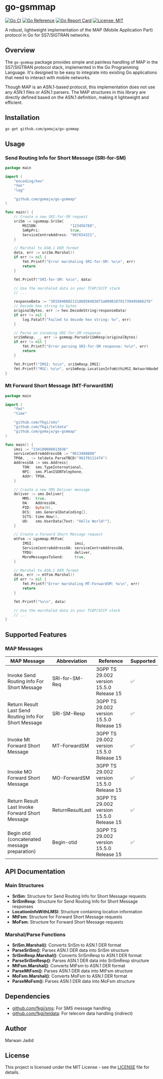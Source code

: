 # go-gsmmap

[![Go CI](https://github.com/gomaja/go-gsmmap/actions/workflows/ci.yml/badge.svg)](https://github.com/gomaja/go-gsmmap/actions/workflows/ci.yml)
[![Go Reference](https://pkg.go.dev/badge/github.com/gomaja/go-gsmmap.svg)](https://pkg.go.dev/github.com/gomaja/go-gsmmap)
[![Go Report Card](https://goreportcard.com/badge/github.com/gomaja/go-gsmmap)](https://goreportcard.com/report/github.com/gomaja/go-gsmmap)
[![License: MIT](https://img.shields.io/badge/License-MIT-yellow.svg)](https://opensource.org/licenses/MIT)

A robust, lightweight implementation of the MAP (Mobile Application Part) protocol in Go for SS7/SIGTRAN networks.

## Overview

The `go-gsmmap` package provides simple and painless handling of MAP in the SS7/SIGTRAN protocol stack, implemented in the Go Programming Language. It's designed to be easy to integrate into existing Go applications that need to interact with mobile networks.

Though MAP is an ASN.1-based protocol, this implementation does not use any ASN.1 files or ASN.1 parsers. The MAP structures in this library are directly defined based on the ASN.1 definition, making it lightweight and efficient.

## Installation

```bash
go get github.com/gomaja/go-gsmmap
```

## Usage

### Send Routing Info for Short Message (SRI-for-SM)

```go
package main

import (
	"encoding/hex"
	"fmt"
	"log"

	"github.com/gomaja/go-gsmmap"
)

func main() {
	// Create a new SRI-for-SM request
	sriSm := &gsmmap.SriSm{
		MSISDN:               "123456789",
		SmRpPri:              true,
		ServiceCentreAddress: "987654321",
	}

	// Marshal to ASN.1 DER format
	data, err := sriSm.Marshal()
	if err != nil {
		fmt.Printf("Error marshaling SRI-for-SM: %v\n", err)
		return
	}

	fmt.Printf("SRI-for-SM: %x\n", data)

	// Use the marshaled data in your TCAP/SCCP stack
	// ...

	responseData := "3015040882131068584836f3a0098107917394950862f6"
	// Decode hex string to bytes
	originalBytes, err := hex.DecodeString(responseData)
	if err != nil {
		log.Fatalf("Failed to decode hex string: %v", err)
	}

	// Parse an incoming SRI-for-SM response
	sriSmResp, _, err := gsmmap.ParseSriSmResp(originalBytes)
	if err != nil {
		fmt.Printf("Error parsing SRI-for-SM response: %v\n", err)
		return
	}

	fmt.Printf("IMSI: %s\n", sriSmResp.IMSI)
	fmt.Printf("MSC: %s\n", sriSmResp.LocationInfoWithLMSI.NetworkNodeNumber)
}
```

### Mt Forward Short Message (MT-ForwardSM)

```go
package main

import (
	"fmt"
	"time"

	"github.com/fkgi/sms"
	"github.com/fkgi/teldata"
	"github.com/gomaja/go-gsmmap"
)

func main() {
	imsi := "234100080813836"
	serviceCentreAddressOA := "9613488888"
	TPOA, _ := teldata.ParseTBCD("96170111474")
	AddressOA := sms.Address{
		TON:  sms.TypeInternational,
		NPI:  sms.PlanISDNTelephone,
		Addr: TPOA,
	}

	// Create a new SMS Deliver message
	deliver := sms.Deliver{
		MMS:  true,
		OA:   AddressOA,
		PID:  byte(0),
		DCS:  sms.GeneralDataCoding{},
		SCTS: time.Now(),
		UD:   sms.UserData{Text: "Hello World!"},
	}

	// Create a Forward Short Message request
	mtFsm := &gsmmap.MtFsm{
		IMSI:                   imsi,
		ServiceCentreAddressOA: serviceCentreAddressOA,
		TPDU:                   deliver,
		MoreMessagesToSend:     true,
	}

	// Marshal to ASN.1 DER format
	data, err := mtFsm.Marshal()
	if err != nil {
		fmt.Printf("Error marshaling MT-ForwardSM: %v\n", err)
		return
	}

	fmt.Printf("%x\n", data)

	// Use the marshaled data in your TCAP/SCCP stack
	// ...
}
```

## Supported Features

### MAP Messages

| MAP Message                                            | Abbreviation     | Reference                                | Supported |
|--------------------------------------------------------|------------------|------------------------------------------|-----------|
| Invoke Send Routing Info For Short Message             | SRI-for-SM-Req   | 3GPP TS 29.002 version 15.5.0 Release 15 | ✅         |
| Return Result Last Send Routing Info For Short Message | SRI-SM-Resp      | 3GPP TS 29.002 version 15.5.0 Release 15 | ✅         |
| Invoke Mt Forward Short Message                        | MT-ForwardSM     | 3GPP TS 29.002 version 15.5.0 Release 15 | ✅         |
| Invoke MO Forward Short Message                        | MO-ForwardSM     | 3GPP TS 29.002 version 15.5.0 Release 15 | ✅         |
| Return Result Last Invoke Forward Short Message        | ReturnResultLast | 3GPP TS 29.002 version 15.5.0 Release 15 | ✅         |
| Begin otid (concatenated message preparation)          | Begin-otid       | 3GPP TS 29.002 version 15.5.0 Release 15 | ✅         |

## API Documentation

### Main Structures

- **SriSm**: Structure for Send Routing Info for Short Message requests
- **SriSmResp**: Structure for Send Routing Info for Short Message responses
- **LocationInfoWithLMSI**: Structure containing location information
- **MtFsm**: Structure for Forward Short Message requests
- **MoFsm**: Structure for Forward Short Message requests

### Marshal/Parse Functions

- **SriSm.Marshal()**: Converts SriSm to ASN.1 DER format
- **ParseSriSm()**: Parses ASN.1 DER data into SriSm structure
- **SriSmResp.Marshal()**: Converts SriSmResp to ASN.1 DER format
- **ParseSriSmResp()**: Parses ASN.1 DER data into SriSmResp structure
- **MtFsm.Marshal()**: Converts MtFsm to ASN.1 DER format
- **ParseMtFsm()**: Parses ASN.1 DER data into MtFsm structure
- **MoFsm.Marshal()**: Converts MoFsm to ASN.1 DER format
- **ParseMoFsm()**: Parses ASN.1 DER data into MoFsm structure

## Dependencies

- [github.com/fkgi/sms](https://github.com/fkgi/sms): For SMS message handling
- [github.com/fkgi/teldata](https://github.com/fkgi/teldata): For telecom data handling (indirect)

## Author

Marwan Jadid

## License

This project is licensed under the MIT License - see the [LICENSE](https://github.com/gomaja/go-gsmmap/blob/main/LICENSE) file for details.
